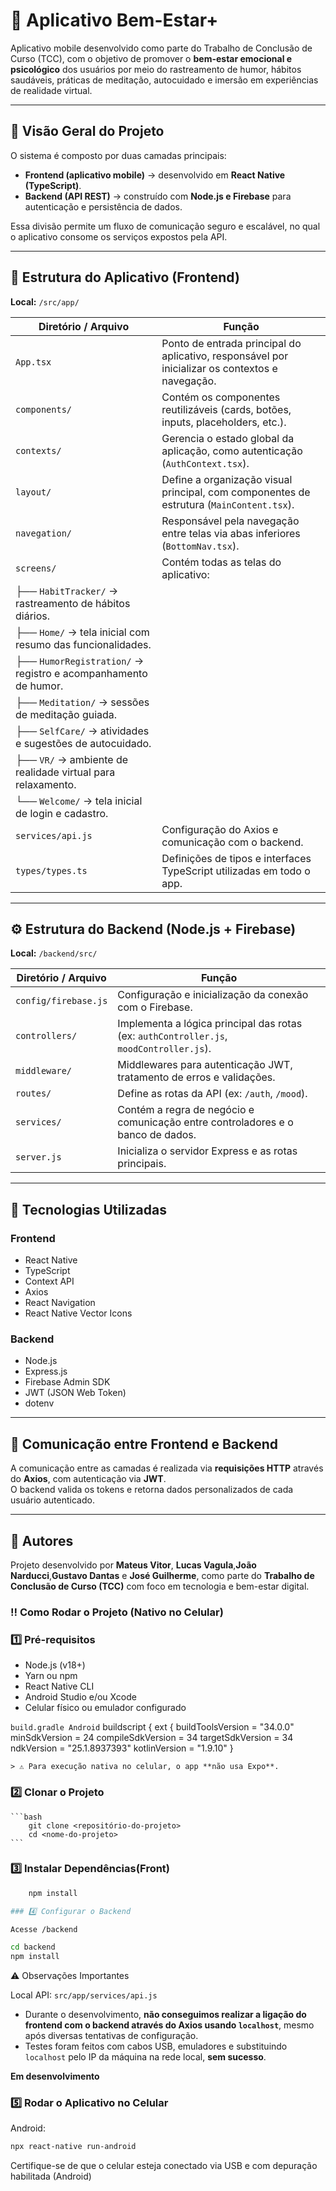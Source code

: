 # 📱 Aplicativo Bem-Estar+

Aplicativo mobile desenvolvido como parte do Trabalho de Conclusão de Curso (TCC), com o objetivo de promover o **bem-estar emocional e psicológico** dos usuários por meio do rastreamento de humor, hábitos saudáveis, práticas de meditação, autocuidado e imersão em experiências de realidade virtual.

---

## 🧠 Visão Geral do Projeto

O sistema é composto por duas camadas principais:

- **Frontend (aplicativo mobile)** → desenvolvido em **React Native (TypeScript)**.
- **Backend (API REST)** → construído com **Node.js e Firebase** para autenticação e persistência de dados.

Essa divisão permite um fluxo de comunicação seguro e escalável, no qual o aplicativo consome os serviços expostos pela API.

---

## 📱 Estrutura do Aplicativo (Frontend)

**Local:** `/src/app/`

| Diretório / Arquivo | Função |
|----------------------|--------|
| `App.tsx` | Ponto de entrada principal do aplicativo, responsável por inicializar os contextos e navegação. |
| `components/` | Contém os componentes reutilizáveis (cards, botões, inputs, placeholders, etc.). |
| `contexts/` | Gerencia o estado global da aplicação, como autenticação (`AuthContext.tsx`). |
| `layout/` | Define a organização visual principal, com componentes de estrutura (`MainContent.tsx`). |
| `navegation/` | Responsável pela navegação entre telas via abas inferiores (`BottomNav.tsx`). |
| `screens/` | Contém todas as telas do aplicativo: |
| ├── `HabitTracker/` → rastreamento de hábitos diários. |
| ├── `Home/` → tela inicial com resumo das funcionalidades. |
| ├── `HumorRegistration/` → registro e acompanhamento de humor. |
| ├── `Meditation/` → sessões de meditação guiada. |
| ├── `SelfCare/` → atividades e sugestões de autocuidado. |
| ├── `VR/` → ambiente de realidade virtual para relaxamento. |
| └── `Welcome/` → tela inicial de login e cadastro. |
| `services/api.js` | Configuração do Axios e comunicação com o backend. |
| `types/types.ts` | Definições de tipos e interfaces TypeScript utilizadas em todo o app. |

---

## ⚙️ Estrutura do Backend (Node.js + Firebase)

**Local:** `/backend/src/`

| Diretório / Arquivo | Função |
|----------------------|--------|
| `config/firebase.js` | Configuração e inicialização da conexão com o Firebase. |
| `controllers/` | Implementa a lógica principal das rotas (ex: `authController.js`, `moodController.js`). |
| `middleware/` | Middlewares para autenticação JWT, tratamento de erros e validações. |
| `routes/` | Define as rotas da API (ex: `/auth`, `/mood`). |
| `services/` | Contém a regra de negócio e comunicação entre controladores e o banco de dados. |
| `server.js` | Inicializa o servidor Express e as rotas principais. |

---

## 🚀 Tecnologias Utilizadas

### Frontend
- React Native  
- TypeScript  
- Context API  
- Axios  
- React Navigation  
- React Native Vector Icons  

### Backend
- Node.js  
- Express.js  
- Firebase Admin SDK  
- JWT (JSON Web Token)  
- dotenv  

---

## 🔗 Comunicação entre Frontend e Backend

A comunicação entre as camadas é realizada via **requisições HTTP** através do **Axios**, com autenticação via **JWT**.  
O backend valida os tokens e retorna dados personalizados de cada usuário autenticado.

---

## 👥 Autores

Projeto desenvolvido por **Mateus Vitor**, **Lucas Vagula**,**João Narducci**,**Gustavo Dantas** e **José Guilherme**, como parte do **Trabalho de Conclusão de Curso (TCC)** com foco em tecnologia e bem-estar digital.




###  ‼️ Como Rodar o Projeto (Nativo no Celular)

### 1️⃣ Pré-requisitos
- Node.js (v18+)  
- Yarn ou npm  
- React Native CLI  
- Android Studio e/ou Xcode  
- Celular físico ou emulador configurado  

`build.gradle Android`
    buildscript {
        ext {
            buildToolsVersion = "34.0.0"
            minSdkVersion = 24
            compileSdkVersion = 34
            targetSdkVersion = 34
            ndkVersion = "25.1.8937393"
            kotlinVersion = "1.9.10"
        } 

    > ⚠️ Para execução nativa no celular, o app **não usa Expo**.


### 2️⃣ Clonar o Projeto      
    ```bash
        git clone <repositório-do-projeto>
        cd <nome-do-projeto>
    ```
### 3️⃣ Instalar Dependências(Front)

```bash
    npm install

### 4️⃣ Configurar o Backend

Acesse /backend

cd backend
npm install
```

⚠️ Observações Importantes

Local API: `src/app/services/api.js`

- Durante o desenvolvimento, **não conseguimos realizar a ligação do frontend com o backend através do Axios usando `localhost`**, mesmo após diversas tentativas de configuração.  
- Testes foram feitos com cabos USB, emuladores e substituindo `localhost` pelo IP da máquina na rede local, **sem sucesso**.  

**Em desenvolvimento**


### 5️⃣ Rodar o Aplicativo no Celular

Android:
```bash
npx react-native run-android
```

Certifique-se de que o celular esteja conectado via USB e com depuração habilitada (Android) 
